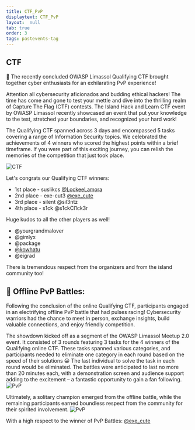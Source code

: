 ```yaml
---
title: CTF_PvP
displaytext: CTF_PvP
layout:  null
tab: true
order: 3
tags: pastevents-tag
---
```


## CTF

🔐 The recently concluded OWASP Limassol Qualifying CTF brought together cyber enthusiasts for an exhilarating PvP experience!

Attention all cybersecurity aficionados and budding ethical hackers! The time has come and gone to test your mettle and dive into the thrilling realm of Capture The Flag (CTF) contests. The Island Hack and Learn CTF event by OWASP Limassol recently showcased an event that put your knowledge to the test, stretched your boundaries, and recognized your hard work!

The Qualifying CTF spanned across 3 days and encompassed 5 tasks covering a range of Information Security topics. We celebrated the achievements of 4 winners who scored the highest points within a brief timeframe. If you were part of this exciting journey, you can relish the memories of the competition that just took place.

![CTF](/www-chapter-limassol/assets/images/ctf.jpg)

Let's congrats our Qualifying CTF winners: 
* 1st place - suslikcs [@LockeeLamora](https://www.linkedin.com/in/suslikcs/)
* 2nd place - exe-cut3 [@exe_cute](https://www.linkedin.com/in/alexrudkovskii/)
* 3rd place - silent @sil3ntz
* 4th place - s1ck @s1ckCl1ck3r

Huge kudos to all the other players as well!
* @yourgrandmalover
* @gimlyx
* @package
* [@kowhatu](https://www.linkedin.com/in/roman-161400287)
* @eigrad 

There is tremendous respect from the organizers and from the island community too! 



## 🤩 Offline PvP Battles: 
Following the conclusion of the online Qualifying CTF, participants engaged in an electrifying offline PvP battle that had pulses racing! Cybersecurity warriors had the chance to meet in person, exchange insights, build valuable connections, and enjoy friendly competition.

The showdown kicked off as a segment of the OWASP Limassol Meetup 2.0 event. It consisted of 3 rounds featuring 3 tasks for the 4 winners of the Qualifying online CTF. These tasks spanned various categories, and participants needed to eliminate one category in each round based on the speed of their solutions 😀 The last individual to solve the task in each round would be eliminated. The battles were anticipated to last no more than 20 minutes each, with a demonstration screen and audience support adding to the excitement – a fantastic opportunity to gain a fan following.
![PvP](/www-chapter-limassol/assets/images/pvp1.jpg)

Ultimately, a solitary champion emerged from the offline battle, while the remaining participants earned boundless respect from the community for their spirited involvement.
![PvP](/www-chapter-limassol/assets/images/pvp2.jpg)

With a high respect to the winner of PvP Battles:
[@exe_cute](https://www.linkedin.com/in/alexrudkovskii/) 

<style>
.talks table th:first-of-type {
    width: 15%;
}
.talks table th:nth-of-type(3) {
    width: 15%;
}
.talks table td:nth-of-type(3) {
    text-align: center;
}
</style>

